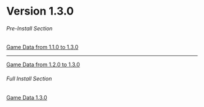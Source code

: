 # Version 1.3.0

###### Pre-Install Section
[Game Data from 1.1.0 to 1.3.0](https://autopatchos.starrails.com/client/hkrpg_global/35/game_1.1.0_1.3.0_hdiff_hyR3qHOBuUAblPZV.zip)

<hr>

[Game Data from 1.2.0 to 1.3.0](https://autopatchos.starrails.com/client/hkrpg_global/35/game_1.2.0_1.3.0_hdiff_n78UaLKGeNhJMHiQ.zip)

###### Full Install Section
[Game Data 1.3.0](https://autopatchos.starrails.com/client/download/20230818154115_zM5gPxuuDCOBXT2R/StarRail_1.3.0.zip)
